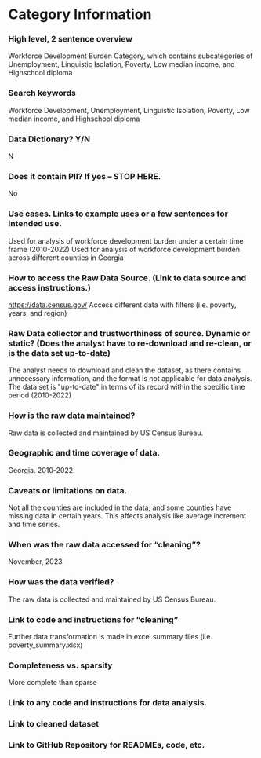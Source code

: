 # Category Information

### High level, 2 sentence overview  
Workforce Development Burden Category, which contains subcategories of Unemployment, Linguistic Isolation, Poverty, Low median income, and Highschool diploma

### Search keywords
Workforce Development, Unemployment, Linguistic Isolation, Poverty, Low median income, and Highschool diploma

### Data Dictionary? Y/N
N

### Does it contain PII? If yes – STOP HERE.
No

### Use cases. Links to example uses or a few sentences for intended use.
Used for analysis of workforce development burden under a certain time frame (2010-2022)
Used for analysis of workforce development burden across different counties in Georgia

### How to access the Raw Data Source. (Link to data source and access instructions.)
https://data.census.gov/
Access different data with filters (i.e. poverty, years, and region)

### Raw Data collector and trustworthiness of source. Dynamic or static? (Does the analyst have to re-download and re-clean, or is the data set up-to-date)
The analyst needs to download and clean the dataset, as there contains unnecessary information, and the format is not applicable for data analysis. The data set is "up-to-date" in terms of its record within the specific time period (2010-2022)

### How is the raw data maintained?
Raw data is collected and maintained by US Census Bureau.

### Geographic and time coverage of data.
Georgia. 2010-2022.

### Caveats or limitations on data.
Not all the counties are included in the data, and some counties have missing data in certain years. This affects analysis like average increment and time series.

### When was the raw data accessed for “cleaning”?
November, 2023

### How was the data verified?
The raw data is collected and maintained by US Census Bureau.

### Link to code and instructions for “cleaning”

Further data transformation is made in excel summary files (i.e. poverty_summary.xlsx)

### Completeness vs. sparsity
More complete than sparse

### Link to any code and instructions for data analysis.


### Link to cleaned dataset
### Link to GitHub Repository for READMEs, code, etc.

